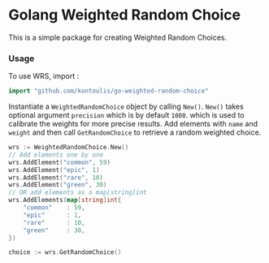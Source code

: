 # Golang Weighted Random Choice
This is a simple package for creating Weighted Random Choices.

### Usage
To use WRS, import :
```go
import "github.com/kontoulis/go-weighted-random-choice"
``` 
Instantiate a `WeightedRandomChoice` object by calling `New()`.
`New()` takes optional argument `precision` which is by default `1000`.
which is used to calibrate the weights for more precise results.
Add elements with `name` and `weight` and then call `GetRandomChoice` to retrieve a random weighted choice.
```go
wrs := WeightedRandomChoice.New()
// Add elements one by one 
wrs.AddElement("common", 59)
wrs.AddElement("epic", 1)
wrs.AddElement("rare", 10)
wrs.AddElement("green", 30)
// OR add elements as a map[string]int
wrs.AddElements(map[string]int{
    "common"    : 59,
    "epic"      : 1,
    "rare"      : 10,
    "green"     : 30,
})

choice := wrs.GetRandomChoice()

```